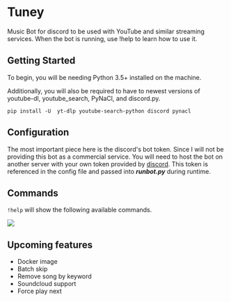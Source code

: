 # Tuney
 Music Bot for discord to be used with YouTube and similar streaming services. When the bot is running, use !help to learn how to use it.
 
## Getting Started
To begin, you will be needing Python 3.5+ installed on the machine.

Additionally, you will also be required to have to newest versions of youtube-dl, youtube_search, PyNaCl, and discord.py.

```pip install -U  yt-dlp youtube-search-python discord pynacl```
 
## Configuration
The most important piece here is the discord's bot token. Since I will not be providing this bot as a commercial service. You will need to host the bot on another server with your own token provided by [discord](https://discord.com/developers/). This token is referenced in the config file and passed into ***runbot.py*** during runtime.

## Commands
```!help``` will show the following available commands.

![](https://i.imgur.com/qLhnAzF.png)

## Upcoming features
* Docker image
* Batch skip
* Remove song by keyword
* Soundcloud support
* Force play next
